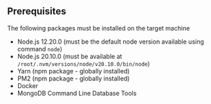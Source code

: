 ## Prerequisites
The following packages must be installed on the target machine

- Node.js 12.20.0 (must be the default node version available using command `node`)
- Node.js 20.10.0 (must be available at `/root/.nvm/versions/node/v20.10.0/bin/node`)
- Yarn (npm package - globally installed)
- PM2 (npm package - globally installed)
- Docker
- MongoDB Command Line Database Tools
